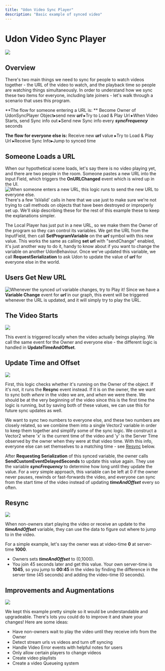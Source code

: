 ```yaml
---
title: "Udon Video Sync Player"
description: "Basic example of synced video"
---
```


# Udon Video Sync Player

![](/creators.vrchat.com/images/worlds/udon-video-sync-player-9000c94-udonsyncplayer-scene.png)

## Overview
There's two main things we need to sync for people to watch videos together - the URL of the video to watch, and the playback time so people are watching things simultaneously. In order to understand how we sync these two items for everyone, including late joiners - let's walk through a scenario that uses this program.

**The flow for someone entering a URL is: **
Become Owner of UdonSyncPlayer Object▸send new **_url_** ▸Try to Load & Play Url ▸When Video Starts, send Sync info out ▸Send new Sync info every **_syncFrequency_** seconds

**The flow for everyone else is:**
Receive new **_url_** value ▸Try to Load & Play Url ▸Receive Sync Info▸Jump to synced time

## Someone Loads a URL
When our hypothetical scene loads, let's say there is no video playing yet, and there are two people in the room. Someone pastes a new URL into the Input Field, which triggers the **OnURLChanged** event which is wired up in the UI.
![When someone enters a new URL, this logic runs to send the new URL to everyone else.](/creators.vrchat.com/images/worlds/udon-video-sync-player-c08ee3f-url-change.png)
There's a few 'IsValid' calls in here that we use just to make sure we're not trying to call methods on objects that have been destroyed or improperly set up. We'll skip describing these for the rest of this example these to keep the explanations simpler.

The Local Player has just put in a new URL, so we make them the Owner of the program so they can control its variables. We get the URL from the InputField, then call **SetProgramVariable** on the **_url_** symbol with this new value. This works the same as calling **set url** with "sendChange" enabled, it's just another way to do it, handy to know about if you want to change the variable on another UdonBehaviour. Once we've updated this variable, we call **RequestSerialization** to ask Udon to update the value of **_url_** for everyone else in the world.


## Users Get New URL
![Whenever the synced **_url_** variable changes, try to Play it!](/creators.vrchat.com/images/worlds/udon-video-sync-player-572ee25-playurl.png)
Since we have a **Variable Change** event for **_url_** in our graph, this event will be triggered whenever the URL is updated, and it will simply try to play the URL.


## The Video Starts
![](/creators.vrchat.com/images/worlds/udon-video-sync-player-8eb0c7f-onvideostart.png)

This event is triggered locally when the video actually beings playing. We call the same event for the Owner and everyone else - the different logic is handled in **UpdateTimeAndOffset**.

## Update Time and Offset
![](/creators.vrchat.com/images/worlds/udon-video-sync-player-3735c0c-update-time-and-offset.png)

First, this logic checks whether it's running on the Owner of the object. If it's not, it runs the **Resync** event instead. If it is on the owner, the we want to sync both _where_ in the video we are, and _when_ we were there. We should be at the very beginning of the video since this is the first time the logic is running, but by saving both of these values, we can use this for future sync updates as well. 

We want to sync two numbers to everyone else, and these two numbers are closely related, so we combine them into a single Vector2 variable in order to keep them together and simplify some of the sync logic. We construct a Vector2 where 'x' is the current time of the video and 'y' is the Server Time observed by the owner when they were at that video time. With this info, everyone else can set themselves to a matching time - see [Resync](/creators.vrchat.com/worlds/examples/udon-example-scene/udon-video-sync-player#resync)  below.

After **Requesting Serialization** of this synced variable, the owner calls **SendCustomEventDelayedSeconds** to update this value again. They use the variable **_syncFrequency_** to determine how long until they update the value. For a _very_ simple approach, this variable can be left at 0 if the owner never pauses, rewinds or fast-forwards the video, and everyone can sync from the start time of the video instead of updating **_timeAndOffset_** every so often.

## Resync
![](/creators.vrchat.com/images/worlds/udon-video-sync-player-b63cdfd-resync.png)

When non-owners start playing the video or receive an update to the **_timeAndOffset_** variable, they can use the data to figure out where to jump to in the video.

For a simple example, let's say the owner was at video-time **0** at server-time **1000**.
  * Owners sets **_timeAndOffset_** to (0,1000).
  * You join 45 seconds later and get this value. Your own server-time is **1045**, so you jump to **00:45** in the video by finding the difference in the server time (45 seconds) and adding the video-time (0 seconds).

## Improvements and Augmentations
![](/creators.vrchat.com/images/worlds/udon-video-sync-player-f43a120-udonsyncplayer-full-graph.png)

We kept this example pretty simple so it would be understandable and upgradeable. There's lots you could do to improve it and share your changes! Here are some ideas:

* Have non-owners wait to play the video until they receive info from the Owner
* Detect stream urls vs videos and turn off syncing
* Handle Video Error events with helpful notes for users
* Only allow certain players to change videos
* Create video playlists
* Create a video Queueing system